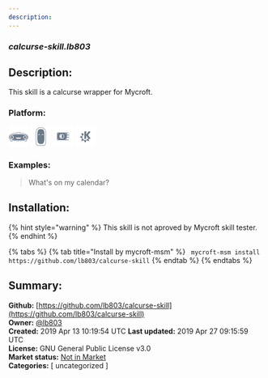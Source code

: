 ```yaml
---
description: 
---
```


### _calcurse-skill.lb803_  
## Description:  
This skill is a calcurse wrapper for Mycroft.  
### Platform:  
 ![Mark I](../.gitbook/assets/mark-1-icon.png)  ![Mark II](../.gitbook/assets/mark-2-icon.png)  ![Picroft](../.gitbook/assets/picroft-icon.png)  ![plasmoid](../.gitbook/assets/kde.png)   
### Examples:  
> What's on my calendar?  
  
## Installation:  
{% hint style="warning" %}
This skill is not aproved by Mycroft skill tester.
{% endhint %}
    
{% tabs %}
{% tab title="Install by mycroft-msm" %}
``` mycroft-msm install https://github.com/lb803/calcurse-skill```
{% endtab %}
  {% endtabs %}
    
## Summary:  
**Github:** [https://github.com/lb803/calcurse-skill](https://github.com/lb803/calcurse-skill)  
**Owner:** [@lb803](https://github.com/lb803)  
**Created:** 2019 Apr 13 10:19:54 UTC  **Last updated:** 2019 Apr 27 09:15:59 UTC  
**License:** GNU General Public License v3.0  
**Market status:** [Not in Market](https://market.mycroft.ai/skill/)  
**Categories:** [ uncategorized ]   
